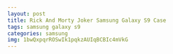 ```yaml
---
layout: post
title: Rick And Morty Joker Samsung Galaxy S9 Case
tags: samsung galaxy s9
categories: samsung
img: 1bwQxpqrROSwIk1pqkzAUIqBCBIc4mVkG
---
```

